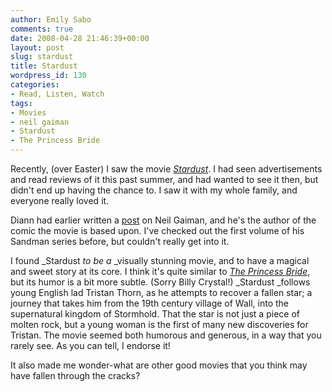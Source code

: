 ```yaml
---
author: Emily Sabo
comments: true
date: 2008-04-28 21:46:39+00:00
layout: post
slug: stardust
title: Stardust
wordpress_id: 130
categories:
- Read, Listen, Watch
tags:
- Movies
- neil gaiman
- Stardust
- The Princess Bride
---
```


Recently, (over Easter) I saw the movie [_Stardust_](http://www.imdb.com/title/tt0486655/#comment).  I had seen advertisements and read reviews of it this past summer, and had wanted to see it then, but didn't end up having the chance to.  I saw it with my whole family, and everyone really loved it.

Diann had earlier written a [post](http://neutrino.neu.edu/library/blog/blog2/index.php?p=58) on Neil Gaiman, and he's the author of the comic the movie is based upon.  I've checked out the first volume of his Sandman series before, but couldn't really get into it.

I found _Stardust _to be a_ _visually stunning movie, and to have a magical and sweet story at its core.  I think it's quite similar to [_The Princess Bride_](http://nucat.lib.neu.edu/search/?searchtype=t&searcharg=princess+bride&searchscope=13&sortdropdown=-&SORT=DZ&extended=1&SUBMIT=Search&searchlimits=&searchorigarg=Xprincess+bride%26SORT%3DD), but its humor is a bit more subtle. (Sorry Billy Crystal!)  _Stardust _follows young English lad Tristan Thorn, as he attempts to recover a fallen star; a journey that takes him from the 19th century village of Wall, into the supernatural kingdom of Stormhold.  That the star is not just a piece of molten rock, but a young woman is the first of many new discoveries for Tristan.  The movie seemed both humorous and generous, in a way that you rarely see.  As you can tell, I endorse it!

It also made me wonder-what are other good movies that you think may have fallen through the cracks?
